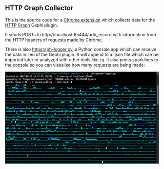 ## HTTP Graph Collector

This is the source code for a [Chrome extension](https://chrome.google.com/webstore/detail/http-graph-collector/lkkdeokncfjlinldgikoabgknklnnkoe) which collects data for the [HTTP Graph](https://github.com/phreakocious/gephi-plugins/tree/master/modules/HttpGraph) Gephi plugin.

It sends POSTs to http://localhost:65444/add_record with information from the HTTP headers of requests made by Chrome.

There is also [httpgraph-logger.py](httpgraph-logger.py), a Python console app which can receive the data in lieu of the Gephi plugin.  It will append to a .json file which can be imported later or analyzed with other tools like `jq`.  It also prints sparklines to the console so you can visualize how many requests are being made:

![sample of httpgraph-logger.py output](https://github.com/phreakocious/HTTP-Graph-Collector/blob/master/httpgraph-logger_screenshot.png?raw=true)